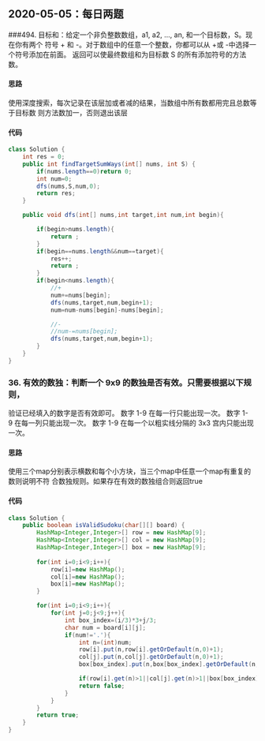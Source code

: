 ## 2020-05-05：每日两题

###494. 目标和：给定一个非负整数数组，a1, a2, ..., an, 和一个目标数，S。现在你有两个
符号 + 和 -。对于数组中的任意一个整数，你都可以从 +或 -中选择一个符号添加在前面。
返回可以使最终数组和为目标数 S 的所有添加符号的方法数。
#### 思路
使用深度搜索，每次记录在该层加或者减的结果，当数组中所有数都用完且总数等于目标数
则方法数加一，否则退出该层
#### 代码

```java
class Solution {
    int res = 0;
    public int findTargetSumWays(int[] nums, int S) {
        if(nums.length==0)return 0;
        int num=0;
        dfs(nums,S,num,0);
        return res;
    }

    public void dfs(int[] nums,int target,int num,int begin){

        if(begin>nums.length){
            return ;
        }
        if(begin==nums.length&&num==target){
            res++;
            return ;
        }
        if(begin<nums.length){
            //+
            num+=nums[begin];
            dfs(nums,target,num,begin+1);
            num=num-nums[begin]-nums[begin];

            //-
            //num-=nums[begin];
            dfs(nums,target,num,begin+1);   
        }
    }
}
```

### 36. 有效的数独：判断一个 9x9 的数独是否有效。只需要根据以下规则，
验证已经填入的数字是否有效即可。
数字 1-9 在每一行只能出现一次。
数字 1-9 在每一列只能出现一次。
数字 1-9 在每一个以粗实线分隔的 3x3 宫内只能出现一次。
#### 思路
使用三个map分别表示横数和每个小方块，当三个map中任意一个map有重复的数则说明不符
合数独规则。如果存在有效的数独组合则返回true
#### 代码

```java
class Solution {
    public boolean isValidSudoku(char[][] board) {
        HashMap<Integer,Integer>[] row = new HashMap[9];
        HashMap<Integer,Integer>[] col = new HashMap[9];
        HashMap<Integer,Integer>[] box = new HashMap[9];
        
        for(int i=0;i<9;i++){
            row[i]=new HashMap();
            col[i]=new HashMap();
            box[i]=new HashMap();
        }

        for(int i=0;i<9;i++){
            for(int j=0;j<9;j++){
                int box_index=(i/3)*3+j/3;
                char num = board[i][j];
                if(num!='.'){
                    int n=(int)num;
                    row[i].put(n,row[i].getOrDefault(n,0)+1);
                    col[j].put(n,col[j].getOrDefault(n,0)+1);
                    box[box_index].put(n,box[box_index].getOrDefault(n,0)+1);

                    if(row[i].get(n)>1||col[j].get(n)>1||box[box_index].get(n)>1)
                    return false;   
                }
            }
        }
        return true;
    }
}
```



<details class="details-reset details-overlay details-overlay-dark" style="box-sizing: border-box; display: block;"><summary data-hotkey="l" aria-label="Jump to line" role="button" style="box-sizing: border-box; display: list-item; cursor: pointer; list-style: none;"></summary></details>

 
